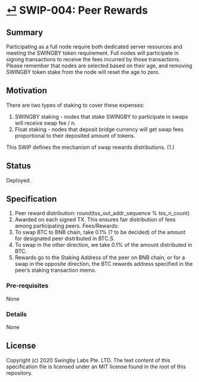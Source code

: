 # [⏎](./readme.md) SWIP-004: Peer Rewards

## Summary

Participating as a full node require both dedicated server resources and meeting the SWINGBY token requirement.
Full nodes will participate in signing transactions to receive the fees incurred by those transactions.
Please remember that nodes are selected based on their age, and removing SWINGBY token stake from the node will reset the age to zero.

## Motivation

There are two types of staking to cover these expenses:

1. SWINGBY staking - nodes that stake SWINGBY to participate in swaps will
   receive swap fee / n.
2. Float staking - nodes that deposit bridge currency will get swap fees
   proportional to their deposited amount of tokens.

This SWIP defines the mechanism of swap rewards distributions. (1.)

## Status

Deployed.

## Specification

1. Peer reward distribution: round(tss_out_addr_sequence % tss_n_count)
2. Awarded on each signed TX. This ensures fair distribution of fees among participating peers.
   Fees/Rewards:
3. To swap BTC to BNB chain, take 0.1% (? to be decided) of the amount for designated peer distributed in BTC.S.
4. To swap in the other direction, we take 0.1% of the amount distributed in BTC.
5. Rewards go to the Staking Address of the peer on BNB chain, or for a swap in the opposite direction, the BTC rewards address specified in the peer’s staking transaction memo.

### Pre-requisites

None

### Details

None

## License

Copyright (c) 2020 Swingby Labs Pte. LTD. The text content of this specification file is licensed under an MIT license found in the root of this repository.
